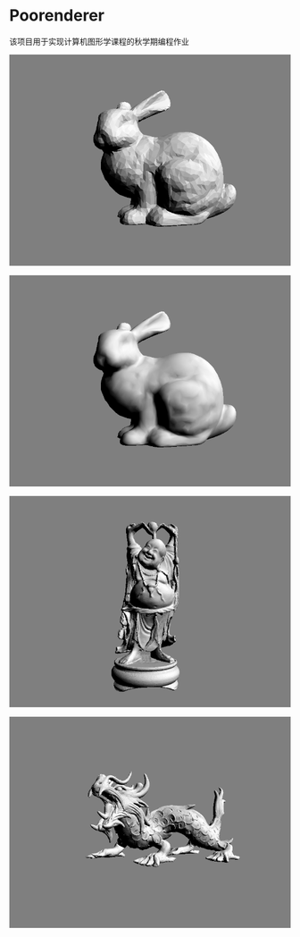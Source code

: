 ﻿# Poorenderer

该项目用于实现计算机图形学课程的秋学期编程作业

![bunny_BaseRenderer](./Resources/bunny_BaseRenderer.png)

![bunny_SmoothNormals](./Resources/bunny_SmoothNormals.png)

![happy_buddha_ScanLineRenderer](./Resources/happy_buddha_ScanLineRenderer.png)

![xyzrgb_dragon_CompleteHierarchicalZBuffer_AnotherLook](./Resources/xyzrgb_dragon_CompleteHierarchicalZBuffer_AnotherLook.png)